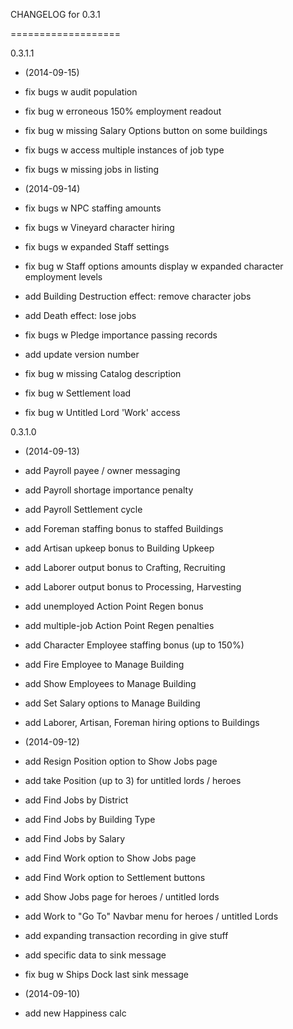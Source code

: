 CHANGELOG for 0.3.1

===================

0.3.1.1

* (2014-09-15)

 * fix bugs w audit population
 * fix bug w erroneous 150% employment readout
 * fix bug w missing Salary Options button on some buildings
 * fix bugs w access multiple instances of job type
 * fix bugs w missing jobs in listing

* (2014-09-14)

 * fix bugs w NPC staffing amounts
 * fix bugs w Vineyard character hiring
 * fix bugs w expanded Staff settings
 * fix bug w Staff options amounts display w expanded character employment levels
 * add Building Destruction effect: remove character jobs
 * add Death effect: lose jobs
 * fix bugs w Pledge importance passing records
 * add update version number
 * fix bug w missing Catalog description
 * fix bug w Settlement load
 * fix bug w Untitled Lord 'Work' access

0.3.1.0

* (2014-09-13)

 * add Payroll payee / owner messaging
 * add Payroll shortage importance penalty
 * add Payroll Settlement cycle
 * add Foreman staffing bonus to staffed Buildings
 * add Artisan upkeep bonus to Building Upkeep
 * add Laborer output bonus to Crafting, Recruiting
 * add Laborer output bonus to Processing, Harvesting
 * add unemployed Action Point Regen bonus
 * add multiple-job Action Point Regen penalties
 * add Character Employee staffing bonus (up to 150%)
 * add Fire Employee to Manage Building
 * add Show Employees to Manage Building
 * add Set Salary options to Manage Building
 * add Laborer, Artisan, Foreman hiring options to Buildings

* (2014-09-12)

 * add Resign Position option to Show Jobs page
 * add take Position (up to 3) for untitled lords / heroes
 * add Find Jobs by District
 * add Find Jobs by Building Type
 * add Find Jobs by Salary
 * add Find Work option to Show Jobs page
 * add Find Work option to Settlement buttons
 * add Show Jobs page for heroes / untitled lords
 * add Work to "Go To" Navbar menu for heroes / untitled Lords
 * add expanding transaction recording in give stuff
 * add specific data to sink message
 * fix bug w Ships Dock last sink message

* (2014-09-10)

 * add new Happiness calc